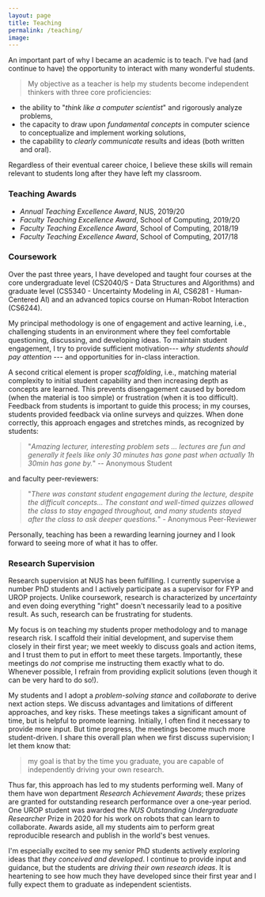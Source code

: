 ```yaml
---
layout: page
title: Teaching
permalink: /teaching/
image: 
---
```


An important part of why I became an academic is to teach. I've had (and continue to have) the opportunity to interact with many wonderful students. 

> My objective as a teacher is help my students become independent thinkers with three core proficiencies:

- the ability to "*think like a computer scientist*" and rigorously analyze  problems,
- the capacity to draw upon *fundamental concepts* in computer science to conceptualize and implement working solutions,
- the capability to *clearly communicate* results and ideas (both written and oral).

Regardless of their eventual career choice, I believe these skills will remain relevant to students long after they have left my classroom. 

### Teaching Awards

- *Annual Teaching Excellence Award*, NUS, 2019/20
- *Faculty Teaching Excellence Award*, School of Computing, 2019/20
- *Faculty Teaching Excellence Award*, School of Computing, 2018/19
- *Faculty Teaching Excellence Award*, School of Computing, 2017/18

### Coursework

Over the past three years, I have developed and taught four courses at the core undergraduate level (CS2040/S - Data Structures and Algorithms) and graduate level (CS5340 - Uncertainty Modeling in AI, CS6281 - Human-Centered AI) and an advanced topics course on Human-Robot Interaction (CS6244). 

My principal methodology is one of engagement and active learning, i.e., challenging students in an environment where they feel comfortable questioning, discussing, and developing ideas. To maintain student engagement, I try to provide sufficient motivation--- *why students should pay attention* --- and opportunities for in-class interaction. 

A second critical element is proper *scaffolding*, i.e., matching material complexity to initial student capability and then increasing depth as concepts are learned. This prevents disengagement caused by boredom (when the material is too simple) or frustration (when it is too difficult). Feedback from students is important to guide this process; in my courses, students provided feedback via online surveys and quizzes.  When done correctly, this approach engages and stretches minds, as recognized by students: 

> "*Amazing lecturer, interesting problem sets ... lectures are fun and generally it feels like only 30 minutes has gone past when actually 1h 30min has gone by.*" -- Anonymous Student

and faculty peer-reviewers:

> "*There was constant student engagement during the lecture, despite the difficult concepts... The constant and well-timed quizzes allowed the class to stay engaged throughout, and many students stayed after the class to ask deeper questions.*" - Anonymous Peer-Reviewer

Personally, teaching has been a rewarding learning journey and I look forward to seeing more of what it has to offer.

### Research Supervision
Research supervision at NUS has been fulfilling. I currently supervise a number PhD students and I actively participate as a supervisor for FYP and UROP projects. Unlike coursework, research is characterized by *uncertainty* and even doing everything "right" doesn't necessarily lead to a positive result. As such, research can be frustrating for students. 

My focus is on teaching my students proper methodology and to manage research risk. I scaffold their initial development, and supervise them closely in their first year; we meet weekly to discuss goals and action items, and I trust them to put in effort to meet these targets. Importantly, these meetings do *not* comprise me instructing them exactly what to do. Whenever possible, I refrain from providing explicit solutions (even though it can be very hard to do so!). 

My students and I adopt a *problem-solving stance* and *collaborate* to derive next action steps. We discuss advantages and limitations of different approaches, and key risks. These meetings  takes a significant amount of time, but is helpful to promote learning. Initially, I often find it necessary to provide more input. But time progress, the meetings become much more student-driven. I share this overall plan when we first discuss supervision; I let them know that:

> my goal is that by the time you graduate, you are capable of independently driving your own research.

Thus far, this approach has led to my students performing well. Many of them have won department *Research Achievement Awards*; these prizes are granted for outstanding research performance over a one-year period. One UROP student was awarded the *NUS Outstanding Undergraduate Researcher* Prize in 2020 for his work on robots that can learn to collaborate. Awards aside, all my students aim to perform great reproducible research and publish in the world's best venues. 

I'm especially excited to see my senior PhD students actively exploring ideas that *they conceived and developed*. I continue to provide input and guidance, but the students are *driving their own research ideas*. It is heartening to see how much they have developed since their first year and I fully expect them to graduate as independent scientists.


